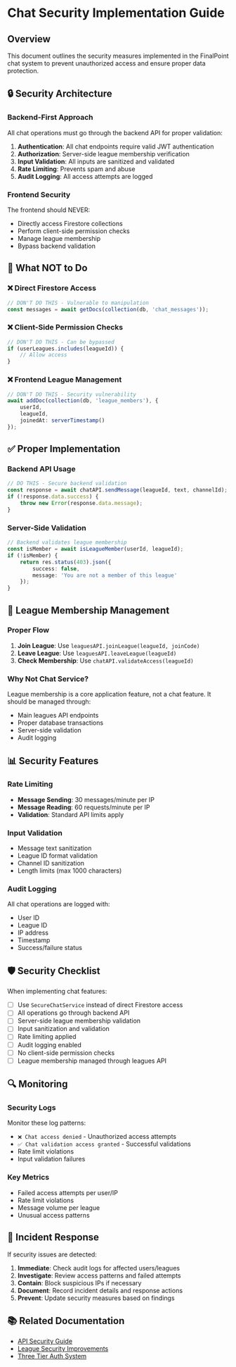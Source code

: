 # Chat Security Implementation Guide

## Overview
This document outlines the security measures implemented in the FinalPoint chat system to prevent unauthorized access and ensure proper data protection.

## 🔒 Security Architecture

### Backend-First Approach
All chat operations must go through the backend API for proper validation:

1. **Authentication**: All chat endpoints require valid JWT authentication
2. **Authorization**: Server-side league membership verification
3. **Input Validation**: All inputs are sanitized and validated
4. **Rate Limiting**: Prevents spam and abuse
5. **Audit Logging**: All access attempts are logged

### Frontend Security
The frontend should NEVER:
- Directly access Firestore collections
- Perform client-side permission checks
- Manage league membership
- Bypass backend validation

## 🚫 What NOT to Do

### ❌ Direct Firestore Access
```typescript
// DON'T DO THIS - Vulnerable to manipulation
const messages = await getDocs(collection(db, 'chat_messages'));
```

### ❌ Client-Side Permission Checks
```typescript
// DON'T DO THIS - Can be bypassed
if (userLeagues.includes(leagueId)) {
    // Allow access
}
```

### ❌ Frontend League Management
```typescript
// DON'T DO THIS - Security vulnerability
await addDoc(collection(db, 'league_members'), {
    userId,
    leagueId,
    joinedAt: serverTimestamp()
});
```

## ✅ Proper Implementation

### Backend API Usage
```typescript
// DO THIS - Secure backend validation
const response = await chatAPI.sendMessage(leagueId, text, channelId);
if (!response.data.success) {
    throw new Error(response.data.message);
}
```

### Server-Side Validation
```typescript
// Backend validates league membership
const isMember = await isLeagueMember(userId, leagueId);
if (!isMember) {
    return res.status(403).json({
        success: false,
        message: 'You are not a member of this league'
    });
}
```

## 🔧 League Membership Management

### Proper Flow
1. **Join League**: Use `leaguesAPI.joinLeague(leagueId, joinCode)`
2. **Leave League**: Use `leaguesAPI.leaveLeague(leagueId)`
3. **Check Membership**: Use `chatAPI.validateAccess(leagueId)`

### Why Not Chat Service?
League membership is a core application feature, not a chat feature. It should be managed through:
- Main leagues API endpoints
- Proper database transactions
- Server-side validation
- Audit logging

## 📊 Security Features

### Rate Limiting
- **Message Sending**: 30 messages/minute per IP
- **Message Reading**: 60 requests/minute per IP
- **Validation**: Standard API limits apply

### Input Validation
- Message text sanitization
- League ID format validation
- Channel ID sanitization
- Length limits (max 1000 characters)

### Audit Logging
All chat operations are logged with:
- User ID
- League ID
- IP address
- Timestamp
- Success/failure status

## 🛡️ Security Checklist

When implementing chat features:

- [ ] Use `SecureChatService` instead of direct Firestore access
- [ ] All operations go through backend API
- [ ] Server-side league membership validation
- [ ] Input sanitization and validation
- [ ] Rate limiting applied
- [ ] Audit logging enabled
- [ ] No client-side permission checks
- [ ] League membership managed through leagues API

## 🔍 Monitoring

### Security Logs
Monitor these log patterns:
- `❌ Chat access denied` - Unauthorized access attempts
- `✅ Chat validation access granted` - Successful validations
- Rate limit violations
- Input validation failures

### Key Metrics
- Failed access attempts per user/IP
- Rate limit violations
- Message volume per league
- Unusual access patterns

## 🚨 Incident Response

If security issues are detected:

1. **Immediate**: Check audit logs for affected users/leagues
2. **Investigate**: Review access patterns and failed attempts
3. **Contain**: Block suspicious IPs if necessary
4. **Document**: Record incident details and response actions
5. **Prevent**: Update security measures based on findings

## 📚 Related Documentation

- [API Security Guide](../finalpoint-api/documentation/SECURITY.md)
- [League Security Improvements](../finalpoint-api/documentation/LEAGUE_SECURITY_IMPROVEMENTS.md)
- [Three Tier Auth System](../finalpoint-api/documentation/THREE_TIER_AUTH_SYSTEM.md)
